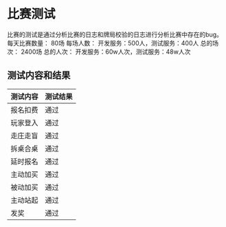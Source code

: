 # 比赛测试
比赛的测试是通过分析比赛的日志和牌局校验的日志进行分析比赛中存在的bug。
每天比赛数量： 80场 
每场人数：     开发服务：500人，测试服务：400人
总的场次：     2400场
总的人次：     开发服务：60w人次，测试服务：48w人次
## 测试内容和结果
|测试内容|测试结果|
|-|-|
|报名扣费|通过|
|玩家登入|通过|
|走庄走盲|通过|
|拆桌合桌|通过|
|延时报名|通过|
|主动加买|通过|
|被动加买|通过|
|主动站起|通过|
|发奖|通过|

